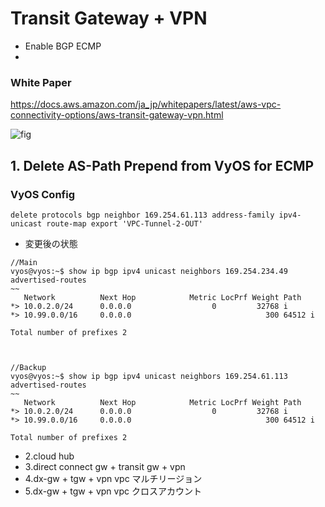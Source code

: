 # Transit Gateway + VPN
 - Enable BGP ECMP
 - 
### White Paper
https://docs.aws.amazon.com/ja_jp/whitepapers/latest/aws-vpc-connectivity-options/aws-transit-gateway-vpn.html

![fig]([https://docs.aws.amazon.com/ja_jp/whitepapers/latest/aws-vpc-connectivity-options/images/image4.png](https://docs.aws.amazon.com/ja_jp/whitepapers/latest/aws-vpc-connectivity-options/images/image5.png))

## 1. Delete AS-Path Prepend from VyOS for ECMP
### VyOS Config
```
delete protocols bgp neighbor 169.254.61.113 address-family ipv4-unicast route-map export 'VPC-Tunnel-2-OUT'
```


- 変更後の状態
```
//Main
vyos@vyos:~$ show ip bgp ipv4 unicast neighbors 169.254.234.49 advertised-routes
~~
   Network          Next Hop            Metric LocPrf Weight Path
*> 10.0.2.0/24      0.0.0.0                  0         32768 i
*> 10.99.0.0/16     0.0.0.0                              300 64512 i

Total number of prefixes 2



//Backup
vyos@vyos:~$ show ip bgp ipv4 unicast neighbors 169.254.61.113 advertised-routes
~~
   Network          Next Hop            Metric LocPrf Weight Path
*> 10.0.2.0/24      0.0.0.0                  0         32768 i
*> 10.99.0.0/16     0.0.0.0                              300 64512 i

Total number of prefixes 2
```

- 2.cloud hub
- 3.direct connect gw + transit gw + vpn
- 4.dx-gw + tgw + vpn vpc マルチリージョン
- 5.dx-gw + tgw + vpn vpc クロスアカウント
